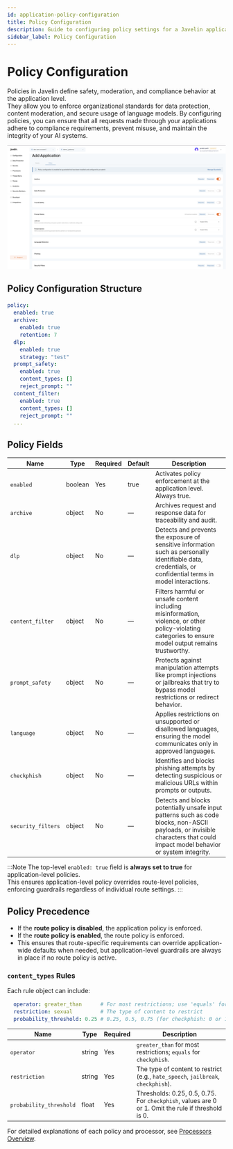 ```yaml
---
id: application-policy-configuration
title: Policy Configuration
description: Guide to configuring policy settings for a Javelin application
sidebar_label: Policy Configuration
---
```


# Policy Configuration

Policies in Javelin define safety, moderation, and compliance behavior at the application level.  
They allow you to enforce organizational standards for data protection, content moderation, and secure usage of language models. By configuring policies, you can ensure that all requests made through your applications adhere to compliance requirements, prevent misuse, and maintain the integrity of your AI systems.

![Policy Form Part 1](/img/application/policyTab.png)

## Policy Configuration Structure

```yaml
policy:
  enabled: true
  archive:
    enabled: true
    retention: 7
  dlp:
    enabled: true
    strategy: "test"
  prompt_safety:
    enabled: true
    content_types: []
    reject_prompt: ""
  content_filter:
    enabled: true
    content_types: []
    reject_prompt: ""
  ...
```

## Policy Fields

| Name               | Type    | Required | Default  | Description                                                                                                                         |
|--------------------|---------|----------|----------|-------------------------------------------------------------------------------------------------------------------------------------|
| `enabled`          | boolean | Yes      | true     | Activates policy enforcement at the application level. Always true.                                                                 |
| `archive`          | object  | No       | —        | Archives request and response data for traceability and audit.                                                                      |
| `dlp`              | object  | No       | —        | Detects and prevents the exposure of sensitive information such as personally identifiable data, credentials, or confidential terms in model interactions. |
| `content_filter`   | object  | No       | —        | Filters harmful or unsafe content including misinformation, violence, or other policy-violating categories to ensure model output remains trustworthy. |
| `prompt_safety`    | object  | No       | —        | Protects against manipulation attempts like prompt injections or jailbreaks that try to bypass model restrictions or redirect behavior. |
| `language`         | object  | No       | —        | Applies restrictions on unsupported or disallowed languages, ensuring the model communicates only in approved languages.            |
| `checkphish`       | object  | No       | —        | Identifies and blocks phishing attempts by detecting suspicious or malicious URLs within prompts or outputs.                        |
| `security_filters` | object  | No       | —        | Detects and blocks potentially unsafe input patterns such as code blocks, non-ASCII payloads, or invisible characters that could impact model behavior or system integrity. |

:::Note
The top-level `enabled: true` field is **always set to true** for application-level policies.  
This ensures application-level policy overrides route-level policies, enforcing guardrails regardless of individual route settings.
:::

## Policy Precedence

- If the **route policy is disabled**, the application policy is enforced.
- If the **route policy is enabled**, the route policy is enforced.
- This ensures that route-specific requirements can override application-wide defaults when needed, but application-level guardrails are always in place if no route policy is active.


### `content_types` Rules

Each rule object can include:

```yaml
  operator: greater_than      # For most restrictions; use 'equals' for checkphish
  restriction: sexual         # The type of content to restrict
  probability_threshold: 0.25 # 0.25, 0.5, 0.75 (for checkphish: 0 or 1)
```

| Name                    | Type   | Required | Description                                                                                     |
|-------------------------|--------|----------|-------------------------------------------------------------------------------------------------|
| `operator`              | string | Yes      | `greater_than` for most restrictions; `equals` for `checkphish`.                               |
| `restriction`           | string | Yes      | The type of content to restrict (e.g., `hate_speech`, `jailbreak`, `checkphish`).              |
| `probability_threshold` | float  | Yes      | Thresholds: 0.25, 0.5, 0.75. For `checkphish`, values are 0 or 1. Omit the rule if threshold is 0. |


For detailed explanations of each policy and processor, see [Processors Overview](/docs/javelin-processors/processors-overview).
